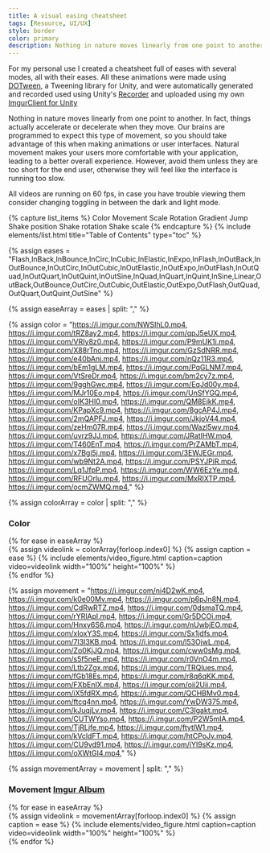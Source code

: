 ```yaml
---
title: A visual easing cheatsheet
tags: [Resource, UI/UX]
style: border
color: primary  
description: Nothing in nature moves linearly from one point to another. 
---
```


For my personal use I created a cheatsheet full of eases with several modes, all with their eases. All these animations were made using [DOTween](http://dotween.demigiant.com/), a Tweening library for Unity, and were automatically generated and recorded used using Unity's [Recorder](https://docs.unity3d.com/Packages/com.unity.recorder@2.0/manual/index.html) and uploaded using my own [ImgurClient for Unity](https://github.com/DoctorWaffles/UnityImgurClient)

Nothing in nature moves linearly from one point to another. In fact, things actually accelerate or decelerate when they move. Our brains are programmed to expect this type of movement, so you should take advantage of this when making animations or user interfaces. Natural movement makes your users more comfortable with your application, leading to a better overall experience. However, avoid them unless they are too short for the end user, otherwise they will feel like the interface is running too slow. 

All videos are running on 60 fps, in case you have trouble viewing them consider changing toggling in between the dark and light mode.

{% capture list_items %}
Color
Movement
Scale
Rotation
Gradient
Jump
Shake position
Shake rotation
Shake scale
{% endcapture %}
{% include elements/list.html title="Table of Contents" type="toc" %}


{% assign eases = "Flash,InBack,InBounce,InCirc,InCubic,InElastic,InExpo,InFlash,InOutBack,InOutBounce,InOutCirc,InOutCubic,InOutElastic,InOutExpo,InOutFlash,InOutQuad,InOutQuart,InOutQuint,InOutSine,InQuad,InQuart,InQuint,InSine,Linear,OutBack,OutBounce,OutCirc,OutCubic,OutElastic,OutExpo,OutFlash,OutQuad,OutQuart,OutQuint,OutSine" %}

{% assign easeArray = eases | split: "," %}



<!-- https://imgur.com/a/WCrQXUJ -->
{% assign color = "https://i.imgur.com/NWSIhL0.mp4, https://i.imgur.com/tRZ8ay2.mp4, https://i.imgur.com/qpJ5eUX.mp4, https://i.imgur.com/VRIy8z0.mp4, https://i.imgur.com/P9mUK1i.mp4, https://i.imgur.com/X88rTno.mp4, https://i.imgur.com/GzSdNRR.mp4, https://i.imgur.com/e40bAni.mp4, https://i.imgur.com/nQz11R3.mp4, https://i.imgur.com/bEm1gLM.mp4, https://i.imgur.com/PqGLNM7.mp4, https://i.imgur.com/VtSreDr.mp4, https://i.imgur.com/bm2cy7z.mp4, https://i.imgur.com/9gghGwc.mp4, https://i.imgur.com/EqJd00y.mp4, https://i.imgur.com/MJr10Eo.mp4, https://i.imgur.com/UnSfYGQ.mp4, https://i.imgur.com/oIK3HI0.mp4, https://i.imgur.com/QM8EjkK.mp4, https://i.imgur.com/KPapXc9.mp4, https://i.imgur.com/8gcAP4J.mp4, https://i.imgur.com/2mQAPFJ.mp4, https://i.imgur.com/JkjoV44.mp4, https://i.imgur.com/zeHm07R.mp4, https://i.imgur.com/Wazl5wv.mp4, https://i.imgur.com/uvrz9JJ.mp4, https://i.imgur.com/JRatIHW.mp4, https://i.imgur.com/T460EnT.mp4, https://i.imgur.com/PrZAMbT.mp4, https://i.imgur.com/x7Bgi5j.mp4, https://i.imgur.com/3EWJEGr.mp4, https://i.imgur.com/wb9Nt2A.mp4, https://i.imgur.com/PSYJPiR.mp4, https://i.imgur.com/Lq1JfpP.mp4, https://i.imgur.com/WW6EzYe.mp4, https://i.imgur.com/RFUOrlu.mp4, https://i.imgur.com/MxRIXTP.mp4, https://i.imgur.com/ocmZWMQ.mp4," %}


{% assign colorArray = color | split: "," %}

### Color 
<div class="row">
{% for ease in easeArray %}
    <div class="col-sm-2">
    {% assign videolink = colorArray[forloop.index0] %}
    {% assign caption = ease %}
    {% include elements/video_figure.html caption=caption video=videolink width="100%" height="100%"   %}
    </div>
{% endfor %}
</div> 






{% assign movement = "https://i.imgur.com/ni4D2wK.mp4, https://i.imgur.com/k0e00Mv.mp4, https://i.imgur.com/p6pJn8N.mp4, https://i.imgur.com/CdRwRTZ.mp4, https://i.imgur.com/0dsmaTQ.mp4, https://i.imgur.com/rYRlApl.mp4, https://i.imgur.com/Gr5DCOi.mp4, https://i.imgur.com/Hnxy6S6.mp4, https://i.imgur.com/nUwbjEO.mp4, https://i.imgur.com/xIoxY3S.mp4, https://i.imgur.com/Sx1jdfs.mp4, https://i.imgur.com/7l3I3KB.mp4, https://i.imgur.com/l53OjwL.mp4, https://i.imgur.com/Zo0KjJQ.mp4, https://i.imgur.com/cww0sMg.mp4, https://i.imgur.com/s5f5neE.mp4, https://i.imgur.com/r0VnO4m.mp4, https://i.imgur.com/Ltb2Zgx.mp4, https://i.imgur.com/TRQlues.mp4, https://i.imgur.com/fGb18Es.mp4, https://i.imgur.com/r8q6qKK.mp4, https://i.imgur.com/FXbEnIX.mp4, https://i.imgur.com/oii2Uii.mp4, https://i.imgur.com/iX5fdRX.mp4, https://i.imgur.com/QCHBMv0.mp4, https://i.imgur.com/ftcq4nn.mp4, https://i.imgur.com/YwDW375.mp4, https://i.imgur.com/kJuqjLv.mp4, https://i.imgur.com/C3lgakt.mp4, https://i.imgur.com/CUTWYso.mp4, https://i.imgur.com/P2W5mIA.mp4, https://i.imgur.com/TjRLjfe.mp4, https://i.imgur.com/ftytlW1.mp4, https://i.imgur.com/kVcldFT.mp4, https://i.imgur.com/htCPoJv.mp4, https://i.imgur.com/CU9vd91.mp4, https://i.imgur.com/iYI9sKz.mp4, https://i.imgur.com/oXWtGI4.mp4," %}


{% assign movementArray = movement | split: "," %}

### Movement [Imgur Album](google.com)
<div class="row">
{% for ease in easeArray %}
    <div class="col-sm-2">
    {% assign videolink = movementArray[forloop.index0] %}
    {% assign caption = ease %}
    {% include elements/video_figure.html caption=caption video=videolink width="100%" height="100%"   %}
    </div>
{% endfor %}
</div> 


